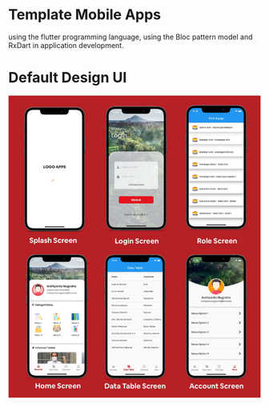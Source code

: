 # Template Mobile Apps

 using the flutter programming language, using the Bloc pattern model and RxDart in application development.

 # Default Design UI

 ![Alt text](screenshot/template.jpg?raw=true "Design UI")

